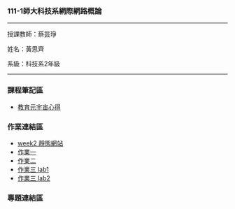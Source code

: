 ### 111-1師大科技系網際網路概論 ###
***
授課教師：蔡芸琤

姓名：黃思齊

系級：科技系2年級
***
### 課程筆記區 ###
* [教育元宇宙心得](https://medium.com/@kobe911029/主題-教育元宇宙-9caf3022e866)

### 作業連結區 ###
* [week2 靜態網站](https://41071134h.github.io/Web/mypage/)
* [作業一](https://youtu.be/RjIs2wUH5HU)
* [作業二](https://youtu.be/80zXG5er8kI)
* [作業三 lab1](https://youtu.be/8N2NJFHDhRc)
* [作業三 lab2](https://youtu.be/YjGvJXk1RrQ)
### 專題連結區 ###
